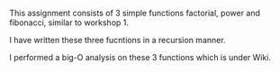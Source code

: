 This assignment consists of 3 simple functions factorial, power and fibonacci, similar to workshop 1.

I have written these three fucntions in a recursion manner.

I performed a big-O analysis on these 3 functions which is under Wiki.
